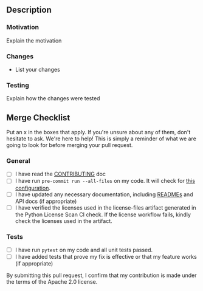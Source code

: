 ## Description

### Motivation
Explain the motivation

### Changes
* List your changes

### Testing
Explain how the changes were tested

## Merge Checklist
Put an x in the boxes that apply. If you're unsure about any of them, don't hesitate to ask. We're here to help! This is simply a reminder of what we are going to look for before merging your pull request.

### General
 - [ ] I have read the [CONTRIBUTING](../CONTRIBUTING.md) doc
 - [ ] I have run `pre-commit run --all-files` on my code. It will check for [this configuration](../.pre-commit-config.yaml).
 - [ ] I have updated any necessary documentation, including [READMEs](../README.md) and API docs (if appropriate)
 - [ ] I have verified the licenses used in the license-files artifact generated in the Python License Scan CI check. If the license workflow fails, kindly check the licenses used in the artifact.

### Tests
 - [ ] I have run `pytest` on my code and all unit tests passed.
 - [ ] I have added tests that prove my fix is effective or that my feature works (if appropriate)

By submitting this pull request, I confirm that my contribution is made under the terms of the Apache 2.0 license.
